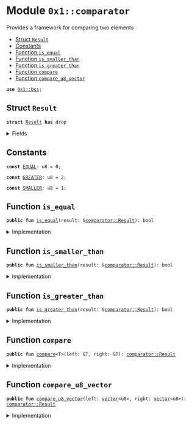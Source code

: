 
<a id="0x1_comparator"></a>

# Module `0x1::comparator`

Provides a framework for comparing two elements


-  [Struct `Result`](#0x1_comparator_Result)
-  [Constants](#@Constants_0)
-  [Function `is_equal`](#0x1_comparator_is_equal)
-  [Function `is_smaller_than`](#0x1_comparator_is_smaller_than)
-  [Function `is_greater_than`](#0x1_comparator_is_greater_than)
-  [Function `compare`](#0x1_comparator_compare)
-  [Function `compare_u8_vector`](#0x1_comparator_compare_u8_vector)


<pre><code><b>use</b> <a href="../../move_nursery/../move_stdlib/doc/bcs.md#0x1_bcs">0x1::bcs</a>;
</code></pre>



<a id="0x1_comparator_Result"></a>

## Struct `Result`



<pre><code><b>struct</b> <a href="comparator.md#0x1_comparator_Result">Result</a> <b>has</b> drop
</code></pre>



<details>
<summary>Fields</summary>


<dl>
<dt>
<code>inner: u8</code>
</dt>
<dd>

</dd>
</dl>


</details>

<a id="@Constants_0"></a>

## Constants


<a id="0x1_comparator_EQUAL"></a>



<pre><code><b>const</b> <a href="comparator.md#0x1_comparator_EQUAL">EQUAL</a>: u8 = 0;
</code></pre>



<a id="0x1_comparator_GREATER"></a>



<pre><code><b>const</b> <a href="comparator.md#0x1_comparator_GREATER">GREATER</a>: u8 = 2;
</code></pre>



<a id="0x1_comparator_SMALLER"></a>



<pre><code><b>const</b> <a href="comparator.md#0x1_comparator_SMALLER">SMALLER</a>: u8 = 1;
</code></pre>



<a id="0x1_comparator_is_equal"></a>

## Function `is_equal`



<pre><code><b>public</b> <b>fun</b> <a href="comparator.md#0x1_comparator_is_equal">is_equal</a>(result: &<a href="comparator.md#0x1_comparator_Result">comparator::Result</a>): bool
</code></pre>



<details>
<summary>Implementation</summary>


<pre><code><b>public</b> <b>fun</b> <a href="comparator.md#0x1_comparator_is_equal">is_equal</a>(result: &<a href="comparator.md#0x1_comparator_Result">Result</a>): bool {
    <b>return</b> result.inner == <a href="comparator.md#0x1_comparator_EQUAL">EQUAL</a>
}
</code></pre>



</details>

<a id="0x1_comparator_is_smaller_than"></a>

## Function `is_smaller_than`



<pre><code><b>public</b> <b>fun</b> <a href="comparator.md#0x1_comparator_is_smaller_than">is_smaller_than</a>(result: &<a href="comparator.md#0x1_comparator_Result">comparator::Result</a>): bool
</code></pre>



<details>
<summary>Implementation</summary>


<pre><code><b>public</b> <b>fun</b> <a href="comparator.md#0x1_comparator_is_smaller_than">is_smaller_than</a>(result: &<a href="comparator.md#0x1_comparator_Result">Result</a>): bool {
    <b>return</b> result.inner == <a href="comparator.md#0x1_comparator_SMALLER">SMALLER</a>
}
</code></pre>



</details>

<a id="0x1_comparator_is_greater_than"></a>

## Function `is_greater_than`



<pre><code><b>public</b> <b>fun</b> <a href="comparator.md#0x1_comparator_is_greater_than">is_greater_than</a>(result: &<a href="comparator.md#0x1_comparator_Result">comparator::Result</a>): bool
</code></pre>



<details>
<summary>Implementation</summary>


<pre><code><b>public</b> <b>fun</b> <a href="comparator.md#0x1_comparator_is_greater_than">is_greater_than</a>(result: &<a href="comparator.md#0x1_comparator_Result">Result</a>): bool {
    result.inner == <a href="comparator.md#0x1_comparator_GREATER">GREATER</a>
}
</code></pre>



</details>

<a id="0x1_comparator_compare"></a>

## Function `compare`



<pre><code><b>public</b> <b>fun</b> <a href="comparator.md#0x1_comparator_compare">compare</a>&lt;T&gt;(left: &T, right: &T): <a href="comparator.md#0x1_comparator_Result">comparator::Result</a>
</code></pre>



<details>
<summary>Implementation</summary>


<pre><code><b>public</b> <b>fun</b> <a href="comparator.md#0x1_comparator_compare">compare</a>&lt;T&gt;(left: &T, right: &T): <a href="comparator.md#0x1_comparator_Result">Result</a> {
    <b>let</b> left_bytes = <a href="../../move_nursery/../move_stdlib/doc/bcs.md#0x1_bcs_to_bytes">bcs::to_bytes</a>(left);
    <b>let</b> right_bytes = <a href="../../move_nursery/../move_stdlib/doc/bcs.md#0x1_bcs_to_bytes">bcs::to_bytes</a>(right);

    <a href="comparator.md#0x1_comparator_compare_u8_vector">compare_u8_vector</a>(left_bytes, right_bytes)
}
</code></pre>



</details>

<a id="0x1_comparator_compare_u8_vector"></a>

## Function `compare_u8_vector`



<pre><code><b>public</b> <b>fun</b> <a href="comparator.md#0x1_comparator_compare_u8_vector">compare_u8_vector</a>(left: <a href="../../move_nursery/../move_stdlib/doc/vector.md#0x1_vector">vector</a>&lt;u8&gt;, right: <a href="../../move_nursery/../move_stdlib/doc/vector.md#0x1_vector">vector</a>&lt;u8&gt;): <a href="comparator.md#0x1_comparator_Result">comparator::Result</a>
</code></pre>



<details>
<summary>Implementation</summary>


<pre><code><b>public</b> <b>fun</b> <a href="comparator.md#0x1_comparator_compare_u8_vector">compare_u8_vector</a>(left: <a href="../../move_nursery/../move_stdlib/doc/vector.md#0x1_vector">vector</a>&lt;u8&gt;, right: <a href="../../move_nursery/../move_stdlib/doc/vector.md#0x1_vector">vector</a>&lt;u8&gt;): <a href="comparator.md#0x1_comparator_Result">Result</a> {
    <b>let</b> left_length = <a href="../../move_nursery/../move_stdlib/doc/vector.md#0x1_vector_length">vector::length</a>(&left);
    <b>let</b> right_length = <a href="../../move_nursery/../move_stdlib/doc/vector.md#0x1_vector_length">vector::length</a>(&right);

    <b>let</b> idx = 0;

    <b>while</b> (idx &lt; left_length && idx &lt; right_length) {
        <b>let</b> left_byte = *<a href="../../move_nursery/../move_stdlib/doc/vector.md#0x1_vector_borrow">vector::borrow</a>(&left, idx);
        <b>let</b> right_byte = *<a href="../../move_nursery/../move_stdlib/doc/vector.md#0x1_vector_borrow">vector::borrow</a>(&right, idx);

        <b>if</b> (left_byte &lt; right_byte) {
            <b>return</b> <a href="comparator.md#0x1_comparator_Result">Result</a> { inner: <a href="comparator.md#0x1_comparator_SMALLER">SMALLER</a> }
        } <b>else</b> <b>if</b> (left_byte &gt; right_byte) {
            <b>return</b> <a href="comparator.md#0x1_comparator_Result">Result</a> { inner: <a href="comparator.md#0x1_comparator_GREATER">GREATER</a> }
        };
        idx = idx + 1;
    };

    <b>if</b> (left_length &lt; right_length) {
        <a href="comparator.md#0x1_comparator_Result">Result</a> { inner: <a href="comparator.md#0x1_comparator_SMALLER">SMALLER</a> }
    } <b>else</b> <b>if</b> (left_length &gt; right_length) {
        <a href="comparator.md#0x1_comparator_Result">Result</a> { inner: <a href="comparator.md#0x1_comparator_GREATER">GREATER</a> }
    } <b>else</b> {
        <a href="comparator.md#0x1_comparator_Result">Result</a> { inner: <a href="comparator.md#0x1_comparator_EQUAL">EQUAL</a> }
    }
}
</code></pre>



</details>
